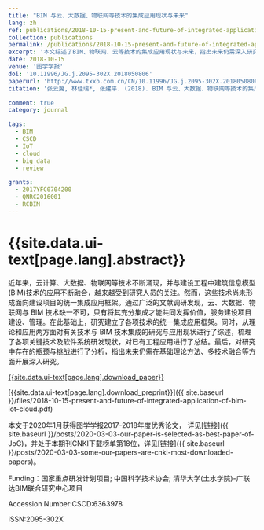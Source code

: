 ```yaml
---
title: "BIM 与云、大数据、物联网等技术的集成应用现状与未来"
lang: zh
ref: publications/2018-10-15-present-and-future-of-integrated-application-of-bim-iot-cloud
collection: publications
permalink: /publications/2018-10-15-present-and-future-of-integrated-application-of-bim-iot-cloud
excerpt: '本文综述了BIM、物联网、云等技术的集成应用现状与未来，指出未来仍需深入研究基础理论及多技术融合方法'
date: 2018-10-15
venue: '图学学报'
doi: '10.11996/JG.j.2095-302X.2018050806'
paperurl: 'http://www.txxb.com.cn/CN/10.11996/JG.j.2095-302X.2018050806'
citation: '张云翼, 林佳瑞*, 张建平. (2018). BIM 与云、大数据、物联网等技术的集成应用现状与未来. <i>图学学报</i>, 39(5), 806-816. doi: 10.11996/JG.j.2095-302X.2018050806'

comment: true
category: journal

tags: 
  - BIM
  - CSCD
  - IoT
  - cloud
  - big data
  - review

grants:
  - 2017YFC0704200
  - QNRC2016001
  - RCBIM
---
```



{{site.data.ui-text[page.lang].abstract}}
====

近年来，云计算、大数据、物联网等技术不断涌现，并与建设工程中建筑信息模型(BIM)技术的应用不断融合，越来越受到研究人员的关注。然而，这些技术尚未形成面向建设项目的统一集成应用框架。通过广泛的文献调研发现，云、大数据、物联网与 BIM 技术缺一不可，只有将其充分集成才能共同发挥价值，服务建设项目建设、管理。在此基础上，研究建立了各项技术的统一集成应用框架。同时，从理论和应用两方面对有关技术与 BIM 技术集成的研究与应用现状进行了综述，梳理了各项关键技术及软件系统研发现状，对已有工程应用进行了总结。最后，对研究中存在的瓶颈与挑战进行了分析，指出未来仍需在基础理论方法、多技术融合等方面开展深入研究。 

[{{site.data.ui-text[page.lang].download_paper}}](http://www.txxb.com.cn/CN/10.11996/JG.j.2095-302X.2018050806)

[{{site.data.ui-text[page.lang].download_preprint}}]({{ site.baseurl }}/files/2018-10-15-present-and-future-of-integrated-application-of-bim-iot-cloud.pdf)

本文于2020年1月获得图学学报2017-2018年度优秀论文， 详见[链接]({{ site.baseurl }}/posts/2020-03-03-our-paper-is-selected-as-best-paper-of-JoG)，并处于本期刊CNKI下载榜单第18位，详见[链接]({{ site.baseurl }}/posts/2020-03-03-some-our-papers-are-cnki-most-downloaded-papers)。

Funding：国家重点研发计划项目; 中国科学技术协会; 清华大学(土水学院)-广联达BIM联合研究中心项目

Accession Number:CSCD:6363978

ISSN:2095-302X